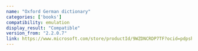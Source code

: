 ```yaml
---
name: "Oxford German dictionary"
categories: ['books']
compatibility: emulation
display_result: "Compatible"
version_from: "2.2.0.7"
link: https://www.microsoft.com/store/productId/9WZDNCRDP7TF?ocid=pdpshare
---
```

